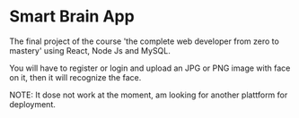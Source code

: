 # Smart Brain App

The final project of the course 'the complete web developer from zero to mastery' using React, Node Js and MySQL.

You will have to register or login and upload an JPG or PNG image with face on it, then it will recognize the face.

NOTE: It dose not work at the moment, am looking for another plattform for deployment.
